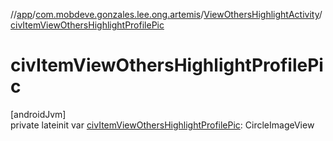 //[app](../../../index.md)/[com.mobdeve.gonzales.lee.ong.artemis](../index.md)/[ViewOthersHighlightActivity](index.md)/[civItemViewOthersHighlightProfilePic](civ-item-view-others-highlight-profile-pic.md)

# civItemViewOthersHighlightProfilePic

[androidJvm]\
private lateinit var [civItemViewOthersHighlightProfilePic](civ-item-view-others-highlight-profile-pic.md): CircleImageView
